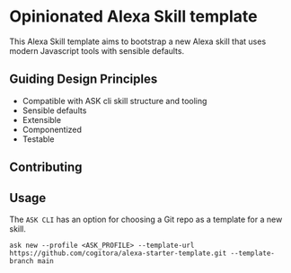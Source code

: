 # Opinionated Alexa Skill template
This Alexa Skill template aims to bootstrap a new Alexa skill that uses modern Javascript tools with sensible defaults.

## Guiding Design Principles
- Compatible with ASK cli skill structure and tooling
- Sensible defaults
- Extensible
- Componentized
- Testable

## Contributing

## Usage

The `ASK CLI` has an option for choosing a Git repo as a template for a new skill. </br>

    ask new --profile <ASK_PROFILE> --template-url https://github.com/cogitora/alexa-starter-template.git --template-branch main